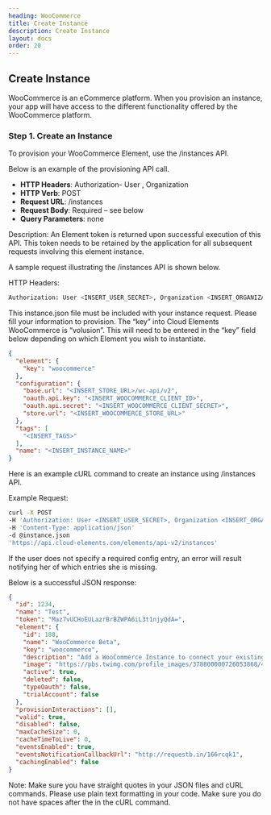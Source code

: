 ```yaml
---
heading: WooCommerce
title: Create Instance
description: Create Instance
layout: docs
order: 20
---
```


## Create Instance

WooCommerce is an eCommerce platform.  When you provision an instance, your app will have access to the different functionality offered by the WooCommerce platform.

### Step 1. Create an Instance

To provision your WooCommerce Element, use the /instances API.

Below is an example of the provisioning API call.

* __HTTP Headers__: Authorization- User <user secret>, Organization <organization secret>
* __HTTP Verb__: POST
* __Request URL__: /instances
* __Request Body__: Required – see below
* __Query Parameters__: none

Description: An Element token is returned upon successful execution of this API. This token needs to be retained by the application for all subsequent requests involving this element instance.

A sample request illustrating the /instances API is shown below.

HTTP Headers:

```bash
Authorization: User <INSERT_USER_SECRET>, Organization <INSERT_ORGANIZATION_SECRET>

```
This instance.json file must be included with your instance request.  Please fill your information to provision.  The “key” into Cloud Elements WooCommerce is “volusion”.  This will need to be entered in the “key” field below depending on which Element you wish to instantiate.

```json
{
  "element": {
    "key": "woocommerce"
  },
  "configuration": {
    "base.url": "<INSERT_STORE_URL>/wc-api/v2",
    "oauth.api.key": "<INSERT_WOOCOMMERCE_CLIENT_ID>",
    "oauth.api.secret": "<INSERT_WOOCOMMERCE_CLIENT_SECRET>",
    "store.url": "<INSERT_WOOCOMMERCE_STORE_URL>"
  },
  "tags": [
    "<INSERT_TAGS>"
  ],
  "name": "<INSERT_INSTANCE_NAME>"
}
```

Here is an example cURL command to create an instance using /instances API.

Example Request:

```bash
curl -X POST
-H 'Authorization: User <INSERT_USER_SECRET>, Organization <INSERT_ORGANIZATION_SECRET>'
-H 'Content-Type: application/json'
-d @instance.json
'https://api.cloud-elements.com/elements/api-v2/instances'
```

If the user does not specify a required config entry, an error will result notifying her of which entries she is missing.

Below is a successful JSON response:

```json
{
  "id": 1234,
  "name": "Test",
  "token": "Maz7vUCHoEULazrBrBZWPA6iL3t1njyQdA=",
  "element": {
    "id": 188,
    "name": "WooCommerce Beta",
    "key": "woocommerce",
    "description": "Add a WooCommerce Instance to connect your existing WooCommerce account to the eCommerce Hub, allowing you to manage orders and products across multiple eCommerce Elements. You will need your WooCommerce API information to add an instance.",
    "image": "https://pbs.twimg.com/profile_images/378800000726053868/44a02004f2aeab0534c26fb5afc37784_400x400.png",
    "active": true,
    "deleted": false,
    "typeOauth": false,
    "trialAccount": false
  },
  "provisionInteractions": [],
  "valid": true,
  "disabled": false,
  "maxCacheSize": 0,
  "cacheTimeToLive": 0,
  "eventsEnabled": true,
  "eventsNotificationCallbackUrl": "http://requestb.in/166rcqk1",
  "cachingEnabled": false
}
```

Note:  Make sure you have straight quotes in your JSON files and cURL commands.  Please use plain text formatting in your code.  Make sure you do not have spaces after the in the cURL command.
